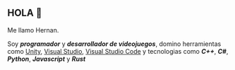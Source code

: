## HOLA 👋

Me llamo Hernan.

Soy _**programador**_ y _**desarrollador de videojuegos**_, 
domino herramientas como [Unity](https://unity.com/es), [Visual Studio](https://visualstudio.microsoft.com/es/), [Visual Studio Code](https://code.visualstudio.com/) y
tecnologias como _**C++**_, _**C#**_, _**Python**_, _**Javascript**_ y _**Rust**_
